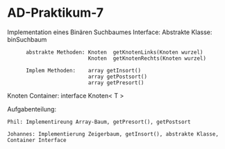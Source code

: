 # AD-Praktikum-7

Implementation eines Binären Suchbaumes
Interface: Abstrakte Klasse: binSuchbaum

          abstrakte Methoden: Knoten  getKnotenLinks(Knoten wurzel)
                              Knoten  getKnotenRechts(Knoten wurzel)
                    
          Implem Methoden:    array getInsort()
                              array getPostsort()
                              array getPresort()



Knoten Container: interface Knoten< T > 
                    
Aufgabenteilung:

    Phil: Implementireung Array-Baum, getPresort(), getPostsort
        
    Johannes: Implementierung Zeigerbaum, getInsort(), abstrakte Klasse, Container Interface
